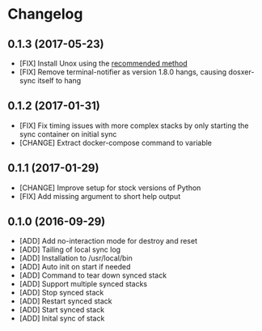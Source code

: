 # Changelog

## 0.1.3 (2017-05-23)

* [FIX] Install Unox using the [recommended method](https://github.com/hnsl/unox/blob/master/README.md#installation-via-homebrew)
* [FIX] Remove terminal-notifier as version 1.8.0 hangs, causing dosxer-sync itself to hang

## 0.1.2 (2017-01-31)

* [FIX] Fix timing issues with more complex stacks by only starting the sync container on initial sync
* [CHANGE] Extract docker-compose command to variable

## 0.1.1 (2017-01-29)

* [CHANGE] Improve setup for stock versions of Python
* [FIX] Add missing argument to short help output

## 0.1.0 (2016-09-29)

* [ADD] Add no-interaction mode for destroy and reset
* [ADD] Tailing of local sync log
* [ADD] Installation to /usr/local/bin
* [ADD] Auto init on start if needed
* [ADD] Command to tear down synced stack
* [ADD] Support multiple synced stacks
* [ADD] Stop synced stack
* [ADD] Restart synced stack
* [ADD] Start synced stack
* [ADD] Inital sync of stack
